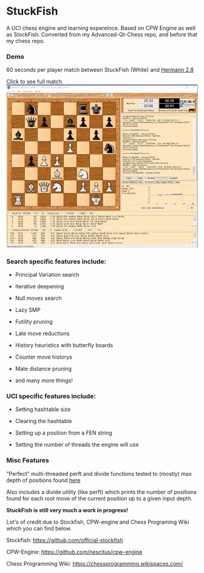 # StuckFish
A UCI chess engine and learning expereince. Based on CPW Engine as well as StockFish. Converted from my Advanced-Qt-Chess repo, and before that my chess repo.


### Demo
60 seconds per player match between StuckFish (White) and [Hermann 2.8](http://www.nnuss.de/Hermann/index.html)

Click to see full match.
![[](https://raw.githubusercontent.com/MaxCarlson/StuckFish/master/Images/StuckFish.webm)](https://github.com/MaxCarlson/StuckFish/blob/master/Images/StuckFishPlay.gif)


### Search specific features include:

* Principal Variation search
* Iterative deepening

* Null moves search

* Lazy SMP

* Futility pruning

* Late move reductions

* History heuristics with butterfly boards

* Counter move historys

* Mate distance pruning

* and many more things!


### UCI specific features include:

* Setting hashtable size

* Clearing the hashtable

* Setting up a position from a FEN string

* Setting the number of threads the engine will use


### Misc Features

"Perfect" multi-threaded perft and divide functions tested to (mostly) max depth of positions found [here](https://chessprogramming.wikispaces.com/Perft+Results#Initial%20Position-Perft%2013)

Also includes a divide utility (like perft) which prints the number of positions found for each root move of the current position up to a given input depth.


**StuckFish is still very much a work in progress!**



Lot's of credit due to Stockfish, CPW-engine and Chess Programing Wiki which you can find below.

Stockfish:              https://github.com/official-stockfish

CPW-Engine:             https://github.com/nescitus/cpw-engine

Chess Programming Wiki: https://chessprogramming.wikispaces.com/

